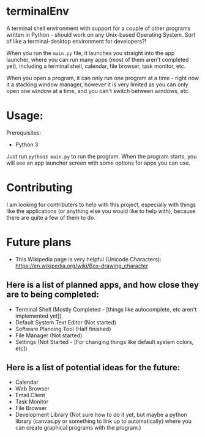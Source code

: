 # terminalEnv
A terminal shell environment with support for a couple of other programs written in Python - should work on any Unix-based Operating System. Sort of like a terminal-desktop environment for developers?!

When you run the `main.py` file, it launches you straight into the app launcher, where you can run many apps (most of them aren't completed yet), including a terminal shell, calendar, file browser, task monitor, etc.

When you open a program, it can only run one program at a time - right now it a stacking window manager, however it is very limited as you can only open one window at a time, and you can't switch between windows, etc.

# Usage:
Prerequisites:
* Python 3

Just run `python3 main.py` to run the program. When the program starts, you will see an app launcher screen with some options for apps you can use.

# Contributing
I am looking for contributers to help with this project, especially with things like the applications (or anything else you would like to help with), because there are quite a few of them to do.

# Future plans

* This Wikipedia page is very helpful (Unicode Characters): https://en.wikipedia.org/wiki/Box-drawing_character

## Here is a list of planned apps, and how close they are to being completed:
* Terminal Shell (Mostly Completed - [things like autocomplete, etc aren't implemented yet])
* Default System Text Editor (Not started)
* Software Planning Tool (Half finished)
* File Manager (Not started)
* Settings (Not Started - [For changing things like default system colors, etc])

## Here is a list of potential ideas for the future:
* Calendar
* Web Browser
* Email Client
* Task Monitor
* File Browser
* Development Library (Not sure how to do it yet, but maybe a python library (canvas.py or something to link up to automatically) where you can create graphical programs with the program.)